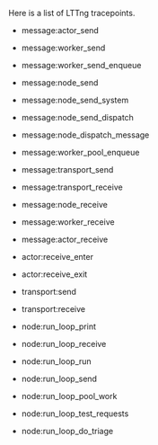 Here is a list of LTTng tracepoints.

- message:actor_send
- message:worker_send
- message:worker_send_enqueue
- message:node_send
- message:node_send_system
- message:node_send_dispatch
- message:node_dispatch_message
- message:worker_pool_enqueue
- message:transport_send
- message:transport_receive
- message:node_receive
- message:worker_receive
- message:actor_receive

- actor:receive_enter
- actor:receive_exit

- transport:send
- transport:receive

- node:run_loop_print
- node:run_loop_receive
- node:run_loop_run
- node:run_loop_send
- node:run_loop_pool_work
- node:run_loop_test_requests
- node:run_loop_do_triage
